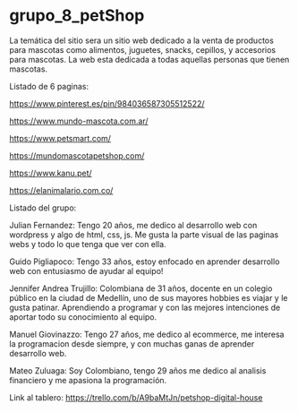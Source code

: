 # grupo_8_petShop
La temática del sitio sera un sitio web dedicado a la venta de productos para mascotas como alimentos, juguetes, snacks, cepillos, y accesorios para mascotas.
La web esta dedicada a todas aquellas personas que tienen mascotas.

Listado de 6 paginas: 

https://www.pinterest.es/pin/984036587305512522/ 

https://www.mundo-mascota.com.ar/

https://www.petsmart.com/

https://mundomascotapetshop.com/

https://www.kanu.pet/

https://elanimalario.com.co/

Listado del grupo: 

Julian Fernandez: Tengo 20 años, me dedico al desarrollo web con wordpress y algo de html, css, js. Me gusta la parte visual de las paginas webs y todo lo que tenga que ver con ella.

Guido Pigliapoco: Tengo 33 años, estoy enfocado en aprender desarrollo web con entusiasmo de ayudar al equipo!

Jennifer Andrea Trujillo: Colombiana de 31 años, docente en un colegio público en la ciudad de Medellín, uno de sus mayores hobbies es viajar y le gusta patinar. Aprendiendo a programar y con las mejores intenciones de aportar todo su conocimiento al equipo.

Manuel Giovinazzo: Tengo 27 años, me dedico al ecommerce, me interesa la programacion desde siempre, y con muchas ganas de aprender desarrollo web.

Mateo Zuluaga: Soy Colombiano, tengo 29 años me dedico al analisis financiero y me apasiona la programación.

Link al tablero:
https://trello.com/b/A9baMtJn/petshop-digital-house






